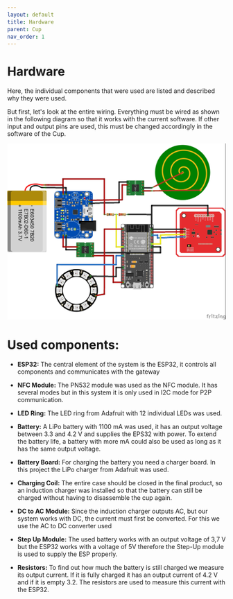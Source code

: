 ```yaml
---
layout: default
title: Hardware
parent: Cup
nav_order: 1
---
```


# Hardware

Here, the individual components that were used are listed and described
why they were used.

But first, let's look at the entire wiring. 
Everything must be wired as shown in the following diagram so that it 
works with the current software. If other input and output pins are used, 
this must be changed accordingly in the software of the Cup.   

![3D scetch of the cup](../../assets/images/wiring-plan.jpg)

# Used components:

- **ESP32:**
The central element of the system is the ESP32, 
it controls all components and communicates with the gateway


- **NFC Module:**
The PN532 module was used as the NFC module. It has several modes but in this system it 
is only used in I2C mode for P2P communication.


- **LED Ring:**
  The LED ring from Adafruit with 12 individual LEDs was used.


- **Battery:**
A LiPo battery with 1100 mA was used, it has an output voltage between 3.3 and 4.2 V and 
supplies the EPS32 with power. 
To extend the battery life, a battery with more mA could also be used as 
long as it has the same output voltage.


- **Battery Board:**
For charging the battery you need a charger board. 
In this project the LiPo charger from Adafruit was used.


- **Charging Coil:**
The entire case should be closed in the final product, so an induction charger 
was installed so that the battery can still be charged without having to disassemble the cup again.


- **DC to AC Module:**
Since the induction charger outputs AC, but our system works with DC, the current must first be converted. 
For this we use the AC to DC converter used


- **Step Up Module:**
The used battery works with an output voltage of 3,7 V but the ESP32 works with a voltage of 5V therefore 
the Step-Up module is used to supply the ESP properly.


- **Resistors:**
To find out how much the battery is still charged we measure its output current. If it is fully charged it has an output current of 4.2 V and if it is empty 3.2. 
The resistors are used to measure this current with the ESP32. 
